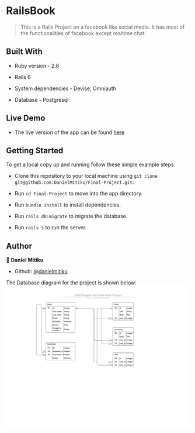 # RailsBook

> This is a Rails Project on a facebook like social media. It has most of the functionalities of facebook except realtime chat.

## Built With

- Ruby version - 2.6

- Rails 6

- System dependencies - Devise, Omniauth

- Database - Postgresql

## Live Demo

- The live version of the app can be found [here](https://serene-shore-00148.herokuapp.com/)

## Getting Started

To get a local copy up and running follow these simple example steps.

 - Clone this repository to your local machine using ```git clone git@github.com:DanielMitiku/Final-Project.git```.

 - Run ```cd Final-Project``` to move into the app directory.
 
 - Run ```bundle install``` to install dependencies.
 
 - Run ```rails db:migrate``` to migrate the database.

 - Run ```rails s``` to run the server.


## Author

👤 **Daniel Mitiku**

- Github: [@danielmitiku](https://github.com/DanielMitiku)

The Database diagram for the project is shown below:
![DatabaseDiagram](./docs/erd.jpg)
